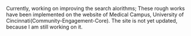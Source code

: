 Currently, working on improving the search alorithms;
These rough works have been implemented on the website of Medical Campus, University of Cincinnati(Community-Engagement-Core).
The site is not yet updated, because I am still working on it.

